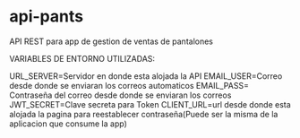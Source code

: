 # api-pants
API REST para app de gestion de ventas de pantalones

VARIABLES DE ENTORNO UTILIZADAS:

URL_SERVER=Servidor en donde esta alojada la API
EMAIL_USER=Correo desde donde se enviaran los correos automaticos
EMAIL_PASS= Contraseña del correo desde donde se enviaran los correos
JWT_SECRET=Clave secreta para Token
CLIENT_URL=url desde donde esta alojada la pagina para reestablecer contraseña(Puede ser la misma de la aplicacion que consume la app)
